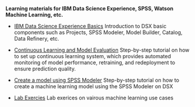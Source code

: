 **Learning materials for IBM Data Science Experience, SPSS, Watson Machine Learning, etc.**

- [IBM Data Science Experience Basics](https://github.com/mlhubca/learn/tree/master/dsx_basics.md)
    Introduction to DSX basic components such as Projects, SPSS Modeler, Model Builder, Catalog, Data Refinery, etc.

- [Continuous Learning and Model Evaluation](https://github.com/mlhubca/learn/tree/master/retrain_model.md)
    Step-by-step tutorial on how to set up continuous learning system, which provides automated monitoring of model performance, retraining, and redeployment to ensure prediction quality.

- [Create a model using SPSS Modeler](https://github.com/mlhubca/learn/tree/master/spss-bank-churn.md)
    Step-by-step tutorial on how to create a machine learning model using the SPSS Modeler on DSX

- [Lab Exercies](https://github.com/mlhubca/lab/tree/master)
    Lab exerices on vairous machine learning use cases
